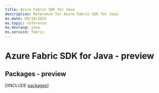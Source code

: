 ```yaml
---
title: Azure Fabric SDK for Java
description: Reference for Azure Fabric SDK for Java
ms.date: 09/18/2025
ms.topic: reference
ms.devlang: java
ms.service: fabric
---
```

# Azure Fabric SDK for Java - preview
## Packages - preview
[!INCLUDE [packages](fabric-index.md)]